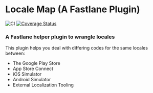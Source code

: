 # Locale Map (A Fastlane Plugin)

![CI](https://github.com/wordpress-mobile/fastlane-locale-map/workflows/CI/badge.svg?event=push)
[![Coverage Status](https://coveralls.io/repos/github/wordpress-mobile/fastlane-locale-map/badge.svg?branch=trunk)](https://coveralls.io/github/wordpress-mobile/fastlane-locale-map?branch=trunk)

### A Fastlane helper plugin to wrangle locales

This plugin helps you deal with differing codes for the same locales between:
- The Google Play Store
- App Store Connect
- iOS Simulator
- Android Simulator
- External Localization Tooling

